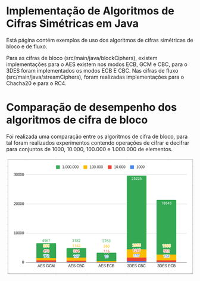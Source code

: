 # Implementação de Algoritmos de Cifras Simétricas em Java
Está página contém exemplos de uso dos algoritmos de cifras simétricas de bloco e de fluxo.

 Para as cifras de bloco (src/main/java/blockCiphers), existem implementações para o AES existem nos modos ECB, GCM e CBC, para o 3DES foram implementados os modos ECB E CBC. Nas cifras de fluxo (src/main/java/streamCiphers), foram realizadas implementações para o Chacha20 e para o RC4.
 
 # Comparação de desempenho dos algoritmos de cifra de bloco
 Foi realizada uma comparação entre os algoritmos de cifra de bloco, para tal foram realizados experimentos contendo operações de cifrar e decifrar para conjuntos de 1000, 10.000, 100.000 e 1.000.000 de elementos. 
 
![Alt text](images/blockCiphers.png?raw=true "Title")

